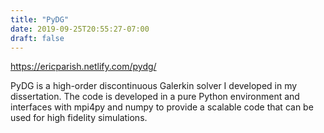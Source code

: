 ```yaml
---
title: "PyDG"
date: 2019-09-25T20:55:27-07:00
draft: false
---
```

https://ericparish.netlify.com/pydg/

PyDG is a high-order discontinuous Galerkin solver I developed in my dissertation. 
The code is developed in a pure Python environment and interfaces with mpi4py and numpy to provide a scalable code that can be used for high fidelity simulations. 

 
